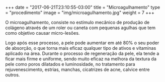 +++
date = "2017-06-21T23:10:55-03:00"
title = "Microagulhamento"
type = "procedimento"
image = "img/microagulhamento.jpg"
weight = 7
+++

O microagulhamento, consiste no estímulo mecânico de produção de colágeno através de um roler ou caneta com pequenas agulhas que tem como objetivo causar micro-lesões.

Logo após esse processo, a pele pode aumentar em até 80% o seu poder de absorção, o que torna mais eficaz qualquer tipo de ativos e vitaminas aplicado na área. Durante o processo de regeneração da pele, ela tende a ficar mais firme e uniforme, sendo muito eficaz na melhora da textura da pele como poros dilatados e luminosidade, no tratamento para rejuvenescimento, estrias, manchas, cicatrizes de acne, calvice entre outros.
